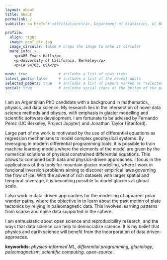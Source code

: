 ```yaml
---
layout: about
title: About
permalink: /
subtitle: <a href='#'>Affiliations</a>. Department of Statistics, UC Berkeley.

profile:
  align: right
  image: prof_pic.jpg
  image_circular: false # crops the image to make it circular
  more_info: >
    <p>485 Evans Hall</p>
    <p>University of California, Berkeley</p>
    <p>CA 94703, USA</p>

news: true              # includes a list of news items
latest_posts: false     # includes a list of the newest posts
selected_papers: true   # includes a list of papers marked as "selected={true}"
social: true            # includes social icons at the bottom of the page
---
```


I am an Argentinian PhD candidate with a background in mathematics, physics, and data science. My research lies in the intersection of novel data science methods and physics, with emphasis in glacier modelling and scientific software development. I am fortunate to be advised by Fernando Pérez (UC Berkeley, Project Jupyter) and Jonathan Taylor (Stanford). 

Large part of my work is motivated by the use of differential equations as regression mechanisms to model complex geophysical systems. By leveraging in modern differential programming tools, it is possible to train machine learning models where the elements of the model are given by the numerical solutions of physical constrained differential equations. This allows to combined both data and physics-driven approaches. I focus in the applications of this tools for mountain glacier modelling, where I work in funcional inversion problems aiming to discover empirical laws governing the flow of ice. With the advent of rich datasets with larger spatial and temporal coverage, it is becoming possible to model glaciers at global scale. 

I also work in data-driven approaches for the modelling of apparent polar wander paths, where the objective in to learn about the past motion of plate tectonics by relying in paleomagnetic data. This involves learning patterns from scarse and noise data supported in the sphere. 

I am enthusiastic about open science and reproducibility research, and the ways that data science can help to democratize science. It is my belief that physics and earth science will benefit from the incorporation of data driven-approaces.

**keyworkds:** _physics-informed ML, differential programming, glaciology, paleomagnetism, scientific computing, open-source_. 